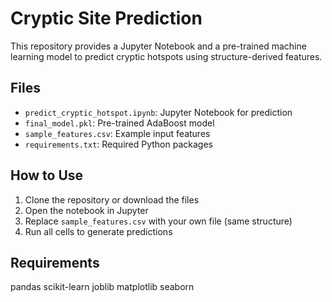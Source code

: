 #  Cryptic Site Prediction

This repository provides a Jupyter Notebook and a pre-trained machine learning model to predict cryptic hotspots using structure-derived features.

##  Files

- `predict_cryptic_hotspot.ipynb`: Jupyter Notebook for prediction
- `final_model.pkl`: Pre-trained AdaBoost model
- `sample_features.csv`: Example input features
- `requirements.txt`: Required Python packages

##  How to Use

1. Clone the repository or download the files
2. Open the notebook in Jupyter
3. Replace `sample_features.csv` with your own file (same structure)
4. Run all cells to generate predictions

##  Requirements
pandas
scikit-learn
joblib
matplotlib
seaborn

